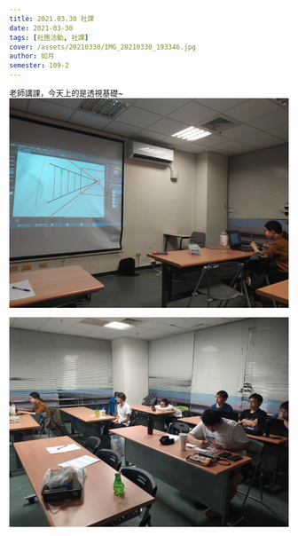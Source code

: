 ```yaml
---
title: 2021.03.30 社課
date: 2021-03-30
tags: [社團活動, 社課]
cover: /assets/20210330/IMG_20210330_193346.jpg
author: 如月
semester: 109-2
---
```


老師講課，今天上的是透視基礎~
![IMG_20210330_193346.jpg](/assets/20210330/IMG_20210330_193346.jpg)

![IMG_20210330_193533.jpg](/assets/20210330/IMG_20210330_193533.jpg)
